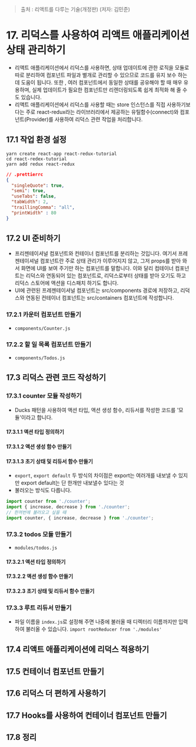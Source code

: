 > 출처 : 리액트를 다루는 기술(개정판) (저자: 김민준)

# 17. 리덕스를 사용하여 리액트 애플리케이션 상태 관리하기
- 리액트 애플리케이션에서 리덕스를 사용하면, 상태 업데이트에 관한 로직을 모듈로 따로 분리하여 컴포넌트 파일과 별개로 관리할 수 있으므로
  코드를 유지 보수 하는데 도움이 됩니다. 또한 , 여러 컴포넌트에서 동일한 상태를 공유해야 할 때 매우 유용하며, 실제 업데이트가 필요한
  컴포넌트만 리렌더링되도록 쉽게 최적화 해 줄 수도 있습니다.
- 리액트 애플리케이션에서 리덕스를 사용할 때는 store 인스턴스를 직접 사용하기보다는 주로 react-redux라는 라이브러리에서 제공하는
  유틸함수(connect)와 컴포넌트(Provider)를 사용하여 리덕스 관련 작업을 처리합니다.

## 17.1 작업 환경 설정
```shell
yarn create react-app react-redux-tutorial
cd react-redex-tutorial
yarn add redux react-redux
```
```json
// .prettierrc
{
  "singleQuote": true,
  "semi": true,
  "useTabs": false,
  "tabWidth": 2,
  "traillingComma": "all",
  "printWidth" : 80
}
```

## 17.2 UI 준비하기
- 프리젠테이셔널 컴포넌트와 컨테이너 컴포넌트를 분리하는 것입니다. 여기서 프레젠테이셔널 컴포넌트란 주로 상태 관리가 이루어지지 않고,
  그저 props를 받아 와서 화면에 UI를 보여 주기만 하는 컴포넌트를 말합니다. 이와 달리 컴테이너 컴포넌트는 리덕스와 연동되어 있는 
  컴포넌트로, 리덕스로부터 상태를 받아 오기도 하고 리덕스 스토어에 액션을 디스패치 하기도 합니다.
- UI에 관련된 프레젠테이셔널 컴포넌트는 src/components 경로에 저장하고, 리덕스와 연동된 컨테이너 컴포넌트는 src/containers 컴포넌트에
  작성합니다.

### 17.2.1 카운터 컴포넌트 만들기
- `components/Counter.js`
### 17.2.2 할 일 목록 컴포넌트 만들기
- `components/Todos.js`

## 17.3 리덕스 관련 코드 작성하기
### 17.3.1 counter 모듈 작성하기
- Ducks 패턴을 사용하여 액션 타입, 액션 생성 함수, 리듀서를 작성한 코드를 '모듈'이라고 합니다.

#### 17.3.1.1 액션 타입 정의하기
#### 17.3.1.2 액션 생성 함수 만들기
#### 17.3.1.3 초기 상태 및 리듀서 함수 만들기
- `export`, `export default` 두 방식의 차이점은 export는 여러개를 내보낼 수 있지만 export default는 단 한개만 내보낼수 있다는 것
- 불러오는 방식도 다릅니다.
```javascript
import counter from './counter';
import { increase, decrease } from './counter';
// 한꺼번에 불러오고 싶을 때
import counter, { increase, decrease } from './counter';
```

### 17.3.2 todos 모듈 만들기
- `modules/todos.js`

#### 17.3.2.1 액션 타입 정의하기
#### 17.3.2.2 액션 생성 함수 만들기
#### 17.3.2.3 초기 상태 및 리듀서 함수 만들기

### 17.3.3 루트 리듀서 만들기
- 파일 이름을 `index.js`로 설정해 주면 나중에 불러올 때 디렉터리 이름까지만 입력하여 불러올 수 있습니다.
  `import rootReducer from './modules'`

## 17.4 리액트 애플리케이션에 리덕스 적용하기
## 17.5 컨테이너 컴포넌트 만들기
## 17.6 리덕스 더 편하게 사용하기
## 17.7 Hooks를 사용하여 컨테이너 컴포넌트 만들기
## 17.8 정리